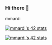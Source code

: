 ### Hi there 👋

mmardi

[![mmardi's 42 stats](https://badge.mediaplus.ma/greenbinary/mmardi)](https://github.com/oakoudad/badge42)

<a href="https://github.com/oakoudad/badge42"><img src="https://badge.mediaplus.ma/greenbinary/mmardi" alt="mmardi's 42 stats" /></a>

